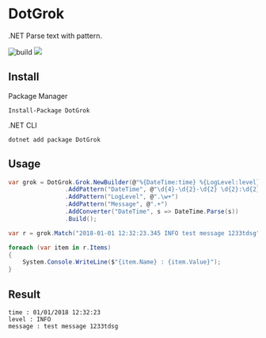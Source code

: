 # DotGrok

.NET Parse text with pattern.

![build](https://travis-ci.org/mizisu/DotGrok.svg?branch=master)
<a href="https://www.nuget.org/packages/DotGrok"><img src="https://img.shields.io/nuget/v/dotgrok.svg?style=flat"></a>

## Install
Package Manager
```console
Install-Package DotGrok
```
.NET CLI
```
dotnet add package DotGrok
```

## Usage
```csharp
var grok = DotGrok.Grok.NewBuilder(@"%{DateTime:time} %{LogLevel:level} %{Message:message}")
                .AddPattern("DateTime", @"\d{4}-\d{2}-\d{2} \d{2}:\d{2}:\d{2}.\d{3}")
                .AddPattern("LogLevel", @".\w+")
                .AddPattern("Message", @".+")
                .AddConverter("DateTime", s => DateTime.Parse(s))
                .Build();

var r = grok.Match("2018-01-01 12:32:23.345 INFO test message 1233tdsg");

foreach (var item in r.Items)
{
    System.Console.WriteLine($"{item.Name} : {item.Value}");
}
```

## Result

```
time : 01/01/2018 12:32:23
level : INFO
message : test message 1233tdsg
```
